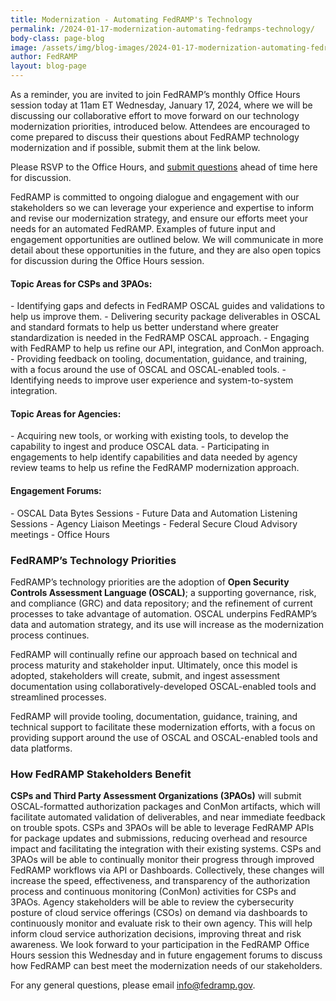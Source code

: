 ```yaml
---
title: Modernization - Automating FedRAMP's Technology 
permalink: /2024-01-17-modernization-automating-fedramps-technology/
body-class: page-blog
image: /assets/img/blog-images/2024-01-17-modernization-automating-fedramps-technology.png
author: FedRAMP
layout: blog-page
---
```

As a reminder, you are invited to join FedRAMP’s monthly Office Hours session today at 11am ET Wednesday, January 17, 2024, where we will be discussing our collaborative effort to move forward on our technology modernization priorities, introduced below. Attendees are encouraged to come prepared to discuss their questions about FedRAMP technology modernization and if possible, submit them at the link below.

Please RSVP to the Office Hours, and <a href="https://app.smartsheetgov.com/b/form/5eeb3aa301ea4003b0c7143ce028b521" target="_blank" rel="noopener noreferrer">submit questions</a> ahead of time here for discussion.

FedRAMP is committed to ongoing dialogue and engagement with our stakeholders so we can leverage your experience and expertise to inform and revise our modernization strategy, and ensure our efforts meet your needs for an automated FedRAMP.  Examples of future input and engagement opportunities are outlined below. We will communicate in more detail about these opportunities in the future, and they are also open topics for discussion during the Office Hours session. 

<h4>Topic Areas for CSPs and 3PAOs:</h4>
- Identifying gaps and defects in FedRAMP OSCAL guides and validations to help us improve them.
- Delivering security package deliverables in OSCAL and standard formats to help us better understand where greater standardization is needed in the FedRAMP OSCAL approach.
- Engaging with FedRAMP to help us refine our API, integration, and ConMon approach.
- Providing feedback on tooling, documentation, guidance, and training, with a focus around the use of OSCAL and OSCAL-enabled tools.
- Identifying needs to improve user experience and system-to-system integration. 

<h4>Topic Areas for Agencies:</h4>
- Acquiring new tools, or working with existing tools, to develop the capability to ingest and produce OSCAL data.  
- Participating in engagements to help identify capabilities and data needed by agency review teams to help us refine the FedRAMP modernization approach.

<h4>Engagement Forums:</h4> 
- OSCAL Data Bytes Sessions
- Future Data and Automation Listening Sessions
- Agency Liaison Meetings 
- Federal Secure Cloud Advisory meetings
- Office Hours

<h3>FedRAMP’s Technology Priorities</h3>
FedRAMP’s technology priorities are the adoption of <b>Open Security Controls Assessment Language (OSCAL)</b>; a supporting governance, risk, and compliance (GRC) and data repository; and the refinement of current processes to take advantage of automation. OSCAL underpins FedRAMP’s data and automation strategy, and its use will increase as the modernization process continues.  

FedRAMP will continually refine our approach based on technical and process maturity and stakeholder input. Ultimately, once this model is adopted, stakeholders will create, submit, and ingest assessment documentation using collaboratively-developed OSCAL-enabled tools and streamlined processes. 

FedRAMP will provide tooling, documentation, guidance, training, and technical support to facilitate these modernization efforts, with a focus on providing support around the use of OSCAL and OSCAL-enabled tools and data platforms. 

<h3>How FedRAMP Stakeholders Benefit</h3>
<b>CSPs and Third Party Assessment Organizations (3PAOs)</b> will submit OSCAL-formatted authorization packages and ConMon artifacts, which will facilitate automated validation of deliverables, and near immediate feedback on trouble spots. CSPs and 3PAOs will be able to leverage FedRAMP APIs for package updates and submissions, reducing overhead and resource impact and facilitating the integration with their existing systems. CSPs and 3PAOs will be able to continually monitor their progress through improved FedRAMP workflows via API or Dashboards. Collectively, these changes will increase the speed, effectiveness, and transparency of the authorization process and continuous monitoring (ConMon) activities for CSPs and 3PAOs.
Agency stakeholders will be able to review the cybersecurity posture of cloud service offerings (CSOs) on demand via dashboards  to continuously monitor and evaluate risk to their own agency. This will help inform cloud service authorization decisions, improving threat and risk awareness.
We look forward to your participation in the FedRAMP Office Hours session this Wednesday and in future engagement forums to discuss how FedRAMP can best meet the modernization needs of our stakeholders.

For any general questions, please email <a href="mailto:info@fedramp.gov" target="_blank" rel="noopener noreferrer">info@fedramp.gov</a>. 
